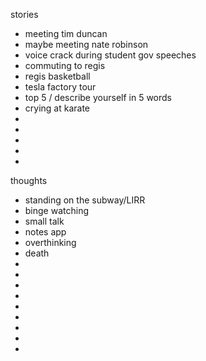 stories
* meeting tim duncan
* maybe meeting nate robinson
* voice crack during student gov speeches
* commuting to regis
* regis basketball
* tesla factory tour
* top 5 / describe yourself in 5 words
* crying at karate
* 
* 
* 
* 
* 

thoughts
* standing on the subway/LIRR
* binge watching
* small talk
* notes app
* overthinking
* death
* 
* 
* 
* 
* 
* 
* 
* 
* 
